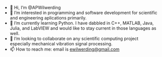 - 👋 Hi, I’m @APWilwerding
- 👀 I’m interested in programming and software development for scientific and engineering aplications primarily. 
- 🌱 I’m currently learning Python. I have dabbled in C++, MATLAB, Java, Julia, and LabVIEW and would like to stay current in those languages as well. 
- 💞️ I’m looking to collaborate on any scientific computing project especially mechanical vibration signal processing.
- 📫 How to reach me: email is ewilwerding@gmail.com

<!---
APWilwerding/APWilwerding is a ✨ special ✨ repository because its `README.md` (this file) appears on your GitHub profile.
You can click the Preview link to take a look at your changes.
--->
